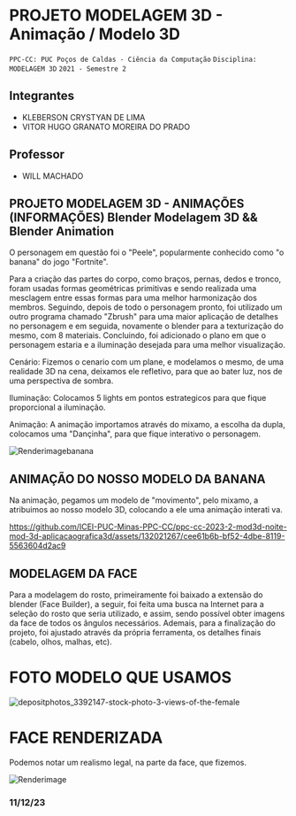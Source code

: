 # PROJETO MODELAGEM 3D - Animação / Modelo 3D

`PPC-CC: PUC Poços de Caldas - Ciência da Computação`
`Disciplina: MODELAGEM 3D`
`2021 - Semestre 2`

## Integrantes

- KLEBERSON CRYSTYAN DE LIMA
- VITOR HUGO GRANATO MOREIRA DO PRADO


## Professor

- WILL MACHADO

## PROJETO MODELAGEM 3D - ANIMAÇÕES (INFORMAÇÕES) Blender Modelagem 3D && Blender Animation

O personagem em questão foi o "Peele", popularmente conhecido como "o banana" do jogo "Fortnite".

Para a criação das partes do corpo, como braços, pernas, dedos e tronco, foram usadas formas geométricas primitivas e sendo realizada uma mesclagem entre essas formas para uma melhor harmonização dos membros.
Seguindo, depois de todo o personagem pronto, foi utilizado um outro programa chamado "Zbrush" para uma maior aplicação de detalhes no personagem e em seguida, novamente o blender para a texturização do mesmo, com 8 materiais.
Concluindo, foi adicionado o plano em que o personagem estaria e a iluminação desejada para uma melhor visualização.

Cenário: Fizemos o cenario com um plane, e modelamos o mesmo, de uma realidade 3D na cena, deixamos ele refletivo, para que ao bater luz, nos de uma perspectiva de sombra.

Iluminação: Colocamos 5 lights em pontos estrategicos para que fique proporcional a iluminação.

Animação: A animação importamos através do mixamo, a escolha da dupla, colocamos uma "Dançinha", para que fique interativo o personagem.



![Renderimagebanana](https://github.com/ICEI-PUC-Minas-PPC-CC/ppc-cc-2023-2-mod3d-noite-mod-3d-aplicacaografica3d/assets/132021267/c074340a-6b91-409b-8943-666922c96d1c)




##  ANIMAÇÃO DO NOSSO MODELO DA BANANA
Na animação, pegamos um modelo de "movimento", pelo mixamo, a atribuimos ao nosso modelo 3D, colocando a ele uma animação interati
va.



https://github.com/ICEI-PUC-Minas-PPC-CC/ppc-cc-2023-2-mod3d-noite-mod-3d-aplicacaografica3d/assets/132021267/cee61b6b-bf52-4dbe-8119-5563604d2ac9


## MODELAGEM DA FACE

Para a modelagem do rosto, primeiramente foi baixado a extensão do blender (Face Builder), a seguir, foi feita uma busca na Internet para a seleção do rosto que seria utilizado, e assim, sendo possível obter imagens da face de todos os ângulos necessários. 
Ademais, para a finalização do projeto, foi ajustado através da própria ferramenta, os detalhes finais (cabelo, olhos, malhas, etc).

# FOTO MODELO QUE USAMOS

![depositphotos_3392147-stock-photo-3-views-of-the-female](https://github.com/ICEI-PUC-Minas-PPC-CC/ppc-cc-2023-2-mod3d-noite-mod-3d-aplicacaografica3d/assets/132021267/32b379a0-2a2c-4b62-82ef-b7b13505a975)


# FACE RENDERIZADA
Podemos notar um realismo legal, na parte da face, que fizemos.

![Renderimage](https://github.com/ICEI-PUC-Minas-PPC-CC/ppc-cc-2023-2-mod3d-noite-mod-3d-aplicacaografica3d/assets/132021267/30255e2b-1bed-4e65-bc56-b7bfdef56d48)


###  11/12/23


